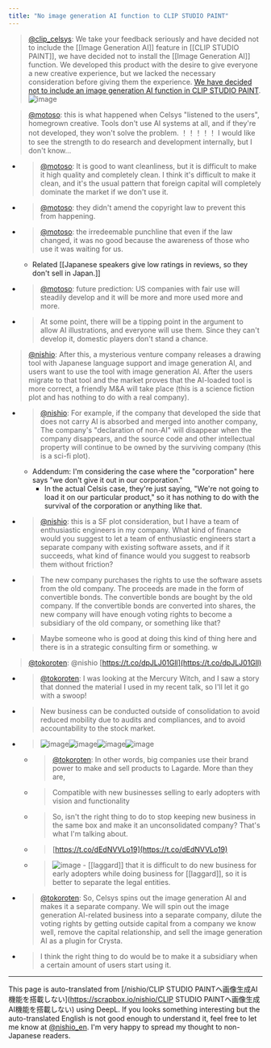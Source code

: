 ```yaml
---
title: "No image generation AI function to CLIP STUDIO PAINT"
---
```


> [@clip_celsys](https://twitter.com/clip_celsys/status/1598617164235575296?s=20&t=66g2q9yymbt8xIh30JAzAA): We take your feedback seriously and have decided not to include the [[Image Generation AI]] feature in [[CLIP STUDIO PAINT]], we have decided not to install the [[Image Generation AI]] function.
> We developed this product with the desire to give everyone a new creative experience, but we lacked the necessary consideration before giving them the experience.
> [We have decided not to include an image generation AI function in CLIP STUDIO PAINT](https://t.co/7GEUORby4O).
> ![image](https://pbs.twimg.com/media/Fi9tsuxagAAJBaf.jpg)

> [@motoso](https://twitter.com/motoso/status/1598643427146887168?s=20&t=7NmlUr1HstfthZvVZ3cHew): this is what happened when Celsys "listened to the users", homegrown creative. Tools don't use AI systems at all, and if they're not developed, they won't solve the problem. ！！！！！
> I would like to see the strength to do research and development internally, but I don't know...
- > [@motoso](https://twitter.com/motoso/status/1598644057844383744?s=20&t=7NmlUr1HstfthZvVZ3cHew): It is good to want cleanliness, but it is difficult to make it high quality and completely clean. I think it's difficult to make it clean, and it's the usual pattern that foreign capital will completely dominate the market if we don't use it.
- > [@motoso](https://twitter.com/motoso/status/1598644189104947200?s=20&t=7NmlUr1HstfthZvVZ3cHew): they didn't amend the copyright law to prevent this from happening.
- > [@motoso](https://twitter.com/motoso/status/1598644301499895808?s=20&t=7NmlUr1HstfthZvVZ3cHew): the irredeemable punchline that even if the law changed, it was no good because the awareness of those who use it was waiting for us.
    - Related [[Japanese speakers give low ratings in reviews, so they don't sell in Japan.]]
- > [@motoso](https://twitter.com/motoso/status/1598649870231166977?s=20&t=7NmlUr1HstfthZvVZ3cHew): future prediction: US companies with fair use will steadily develop and it will be more and more used more and more.
- > At some point, there will be a tipping point in the argument to allow AI illustrations, and everyone will use them. Since they can't develop it, domestic players don't stand a chance.

> [@nishio](https://twitter.com/nishio/status/1598653769499447296): After this, a mysterious venture company releases a drawing tool with Japanese language support and image generation AI, and users want to use the tool with image generation AI. After the users migrate to that tool and the market proves that the AI-loaded tool is more correct, a friendly M&A will take place (this is a science fiction plot and has nothing to do with a real company).
- > [@nishio](https://twitter.com/nishio/status/1598654303883120640?s=20&t=66g2q9yymbt8xIh30JAzAA): For example, if the company that developed the side that does not carry AI is absorbed and merged into another company, The company's "declaration of non-AI" will disappear when the company disappears, and the source code and other intellectual property will continue to be owned by the surviving company (this is a sci-fi plot).
    - Addendum: I'm considering the case where the "corporation" here says "we don't give it out in our corporation."
        - In the actual Celsis case, they're just saying, "We're not going to load it on our particular product," so it has nothing to do with the survival of the corporation or anything like that.
- > [@nishio](https://twitter.com/nishio/status/1598656797661069314?s=20&t=66g2q9yymbt8xIh30JAzAA): this is a SF plot consideration, but I have a team of enthusiastic engineers in my company. What kind of finance would you suggest to let a team of enthusiastic engineers start a separate company with existing software assets, and if it succeeds, what kind of finance would you suggest to reabsorb them without friction?
- >  The new company purchases the rights to use the software assets from the old company. The proceeds are made in the form of convertible bonds. The convertible bonds are bought by the old company. If the convertible bonds are converted into shares, the new company will have enough voting rights to become a subsidiary of the old company, or something like that?
- >  Maybe someone who is good at doing this kind of thing here and there is in a strategic consulting firm or something. w

> [@tokoroten](https://twitter.com/tokoroten/status/1598658964316893184?s=20&t=66g2q9yymbt8xIh30JAzAA): @nishio [https://t.co/dpJLJ01Gll](https://t.co/dpJLJ01Gll)
- > [@tokoroten](https://twitter.com/tokoroten/status/1594255866177687553): I was looking at the Mercury Witch, and I saw a story that donned the material I used in my recent talk, so I'll let it go with a swoop!
- > New business can be conducted outside of consolidation to avoid reduced mobility due to audits and compliances, and to avoid accountability to the stock market.
- > ![image](https://pbs.twimg.com/media/Fh_ugAIaUAEaDPS.png)![image](https://pbs.twimg.com/media/Fh_uq8NaUAMQi1x.jpg)![image](https://pbs.twimg.com/media/Fh_vNMaagAMbsIs.jpg)![image](https://pbs.twimg.com/media/Fh_vQHNaUAAXB1V.png)
    - > [@tokoroten](https://twitter.com/tokoroten/status/1594266803492237312?s=20&t=Rw8EZqfI3tOHNhVPhb_GWw): In other words, big companies use their brand power to make and sell products to Lagarde. More than they are,
    - > Compatible with new businesses selling to early adopters with vision and functionality
    - > So, isn't the right thing to do to stop keeping new business in the same box and make it an unconsolidated company? That's what I'm talking about.
    - > [https://t.co/dEdNVVLo19](https://t.co/dEdNVVLo19)
    - > ![image](https://pbs.twimg.com/media/Fh_4sDaaEAIsx8I.jpg)
            - [[laggard]] that it is difficult to do new business for early adopters while doing business for [[laggard]], so it is better to separate the legal entities.
- > [@tokoroten](https://twitter.com/tokoroten/status/1598675928078774272?s=20&t=xCrdX6JMvSG4SjDz3UDcxA): So, Celsys spins out the image generation AI and makes it a separate company. We will spin out the image generation AI-related business into a separate company, dilute the voting rights by getting outside capital from a company we know well, remove the capital relationship, and sell the image generation AI as a plugin for Crysta.
- > I think the right thing to do would be to make it a subsidiary when a certain amount of users start using it.


---
This page is auto-translated from [/nishio/CLIP STUDIO PAINTへ画像生成AI機能を搭載しない](https://scrapbox.io/nishio/CLIP STUDIO PAINTへ画像生成AI機能を搭載しない) using DeepL. If you looks something interesting but the auto-translated English is not good enough to understand it, feel free to let me know at [@nishio_en](https://twitter.com/nishio_en). I'm very happy to spread my thought to non-Japanese readers.